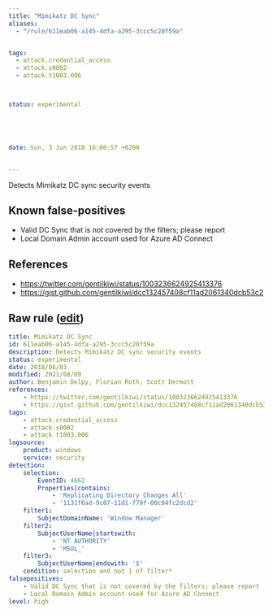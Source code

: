 ```yaml
---
title: "Mimikatz DC Sync"
aliases:
  - "/rule/611eab06-a145-4dfa-a295-3ccc5c20f59a"


tags:
  - attack.credential_access
  - attack.s0002
  - attack.t1003.006



status: experimental





date: Sun, 3 Jun 2018 16:00:57 +0200


---
```


Detects Mimikatz DC sync security events

<!--more-->


## Known false-positives

* Valid DC Sync that is not covered by the filters; please report
* Local Domain Admin account used for Azure AD Connect



## References

* https://twitter.com/gentilkiwi/status/1003236624925413376
* https://gist.github.com/gentilkiwi/dcc132457408cf11ad2061340dcb53c2


## Raw rule ([edit](https://github.com/SigmaHQ/sigma/edit/master/rules/windows/builtin/security/win_dcsync.yml))
```yaml
title: Mimikatz DC Sync
id: 611eab06-a145-4dfa-a295-3ccc5c20f59a
description: Detects Mimikatz DC sync security events
status: experimental
date: 2018/06/03
modified: 2021/08/09
author: Benjamin Delpy, Florian Roth, Scott Dermott
references:
    - https://twitter.com/gentilkiwi/status/1003236624925413376
    - https://gist.github.com/gentilkiwi/dcc132457408cf11ad2061340dcb53c2
tags:
    - attack.credential_access
    - attack.s0002
    - attack.t1003.006
logsource:
    product: windows
    service: security
detection:
    selection:
        EventID: 4662
        Properties|contains:
            - 'Replicating Directory Changes All'
            - '1131f6ad-9c07-11d1-f79f-00c04fc2dcd2'
    filter1:
        SubjectDomainName: 'Window Manager'
    filter2:
        SubjectUserName|startswith:
            - 'NT AUTHORITY'
            - 'MSOL_'
    filter3:
        SubjectUserName|endswith: '$'
    condition: selection and not 1 of filter*
falsepositives:
    - Valid DC Sync that is not covered by the filters; please report
    - Local Domain Admin account used for Azure AD Connect
level: high


```
